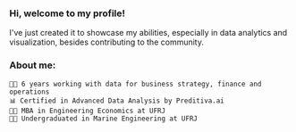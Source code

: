 ### Hi, welcome to my profile!

I've just created it to showcase my abilities, especially in data analytics and visualization, besides contributing to the community.

### About me:
	👨‍💻 6 years working with data for business strategy, finance and operations
 	📊 Certified in Advanced Data Analysis by Preditiva.ai
	👨‍🎓 MBA in Engineering Economics at UFRJ
	👨‍🎓 Undergraduated in Marine Engineering at UFRJ



<!--
**gwollner/gwollner** is a ✨ _special_ ✨ repository because its `README.md` (this file) appears on your GitHub profile.

Here are some ideas to get you started:

- 🔭 I’m currently working on ...
- 🌱 I’m currently learning ...
- 👯 I’m looking to collaborate on ...
- 🤔 I’m looking for help with ...
- 💬 Ask me about ...
- 📫 How to reach me: ...
- 😄 Pronouns: ...
- ⚡ Fun fact: ...
-->
